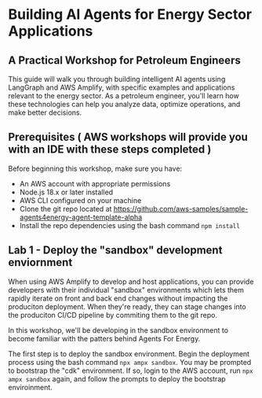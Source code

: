 # Building AI Agents for Energy Sector Applications
## A Practical Workshop for Petroleum Engineers

This guide will walk you through building intelligent AI agents using LangGraph and AWS Amplify, with specific examples and applications relevant to the energy sector. As a petroleum engineer, you'll learn how these technologies can help you analyze data, optimize operations, and make better decisions.

## Prerequisites ( AWS workshops will provide you with an IDE with these steps completed )

Before beginning this workshop, make sure you have:
- An AWS account with appropriate permissions
- Node.js 18.x or later installed
- AWS CLI configured on your machine
- Clone the git repo located at https://github.com/aws-samples/sample-agents4energy-agent-template-alpha
- Install the repo dependencies using the bash command `npm install`

## Lab 1 - Deploy the "sandbox" development enviornment
When using AWS Amplify to develop and host applications, you can provide developers with their individual "sandbox" environments which lets them rapidly iterate on front and back end changes without impacting the produciton deployment. When they're ready, they can stage changes into the produciton CI/CD pipeline by commiting them to the git repo.

In this workshop, we'll be developing in the sandbox environment to become familiar with the patters behind Agents For Energy.

The first step is to deploy the sandbox environment. Begin the deployment process using the bash command `npx ampx sandbox`. You may be prompted to bootstrap the "cdk" environment. If so, login to the AWS account, run `npx ampx sandbox` again, and follow the prompts to deploy the bootstrap enviroinment.